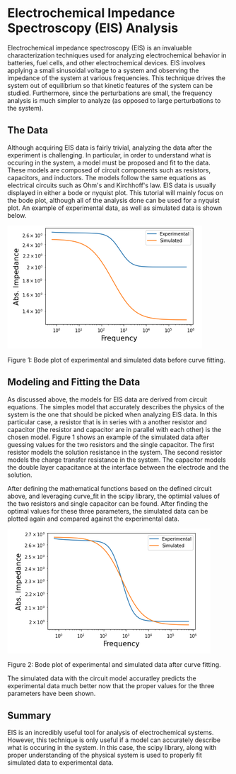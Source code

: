 # Electrochemical Impedance Spectroscopy (EIS) Analysis

Electrochemical impedance spectroscopy (EIS) is an invaluable characterization techniques used for analyzing electrochemical behavior in batteries, fuel cells, and other electrochemical devices. EIS involves applying a small sinusoidal voltage to a system and observing the impedance of the system at various frequencies. This technique drives the system out of equilibrium so that kinetic features of the system can be studied. Furthermore, since the perturbations are small, the frequency analysis is much simpler to analyze (as opposed to large perturbations to the system).

## The Data

Although acquiring EIS data is fairly trivial, analyzing the data after the experiment is challenging. In particular, in order to understand what is occuring in the system, a model must be proposed and fit to the data. These models are composed of circuit components such as resistors, capacitors, and inductors. The models follow the same equations as electrical circuits such as Ohm's and Kirchhoff's law. EIS data is usually displayed in either a bode or nyquist plot. This tutorial will mainly focus on the bode plot, although all of the analysis done can be used for a nyquist plot. An example of experimental data, as well as simulated data is shown below. 

![experimental and simulated data before curve fitting](./images/before_fit.png)

Figure 1: Bode plot of experimental and simulated data before curve fitting.

## Modeling and Fitting the Data

As discussed above, the models for EIS data are derived from circuit equations. The simples model that accurately describes the physics of the system is the one that should be picked when analyzing EIS data. In this particular case, a resistor that is in series with a another resistor and capacitor (the resistor and capacitor are in parallel with each other) is the chosen model. Figure 1 shows an example of the simulated data after guessing values for the two resistors and the single capacitor. The first resistor models the solution resistance in the system. The second resistor models the charge transfer resistance in the system. The capacitor models the double layer capacitance at the interface between the electrode and the solution. 

After defining the mathematical functions based on the defined circuit above, and leveraging curve_fit in the scipy library, the optimial values of the two resistors and single capacitor can be found. After finding the optimal values for these three parameters, the simulated data can be plotted again and compared against the experimental data. 

![experimental and simulated data before curve fitting](./images/after_fit.png)

Figure 2: Bode plot of experimental and simulated data after curve fitting.

The simulated data with the circuit model accuratley predicts the experimental data much better now that the proper values for the three parameters have been shown. 

## Summary

EIS is an incredibly useful tool for analysis of electrochemical systems. However, this technique is only useful if a model can accurately describe what is occuring in the system. In this case, the scipy library, along with proper understanding of the physical system is used to properly fit simulated data to experimental data.